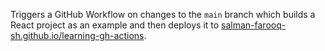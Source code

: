 Triggers a GitHub Workflow on changes to the `main` branch which builds a React project as an example and then deploys it to [salman-farooq-sh.github.io/learning-gh-actions](https://salman-farooq-sh.github.io/learning-gh-actions/).
